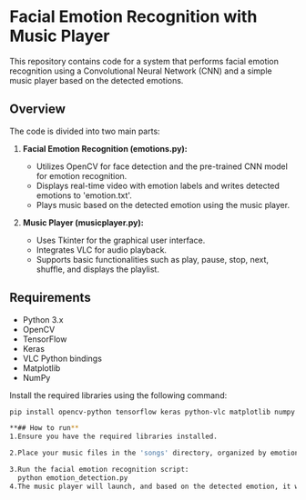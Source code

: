 # Facial Emotion Recognition with Music Player

This repository contains code for a system that performs facial emotion recognition using a Convolutional Neural Network (CNN) and a simple music player based on the detected emotions.

## Overview

The code is divided into two main parts:

1. **Facial Emotion Recognition (emotions.py):**
    - Utilizes OpenCV for face detection and the pre-trained CNN model for emotion recognition.
    - Displays real-time video with emotion labels and writes detected emotions to 'emotion.txt'.
    - Plays music based on the detected emotion using the music player.

2. **Music Player (musicplayer.py):**
    - Uses Tkinter for the graphical user interface.
    - Integrates VLC for audio playback.
    - Supports basic functionalities such as play, pause, stop, next, shuffle, and displays the playlist.

## Requirements

- Python 3.x
- OpenCV
- TensorFlow
- Keras
- VLC Python bindings
- Matplotlib
- NumPy

Install the required libraries using the following command:

```bash
pip install opencv-python tensorflow keras python-vlc matplotlib numpy

**## How to run**
1.Ensure you have the required libraries installed.

2.Place your music files in the 'songs' directory, organized by emotion categories.

3.Run the facial emotion recognition script:
  python emotion_detection.py
4.The music player will launch, and based on the detected emotion, it will play corresponding songs.
